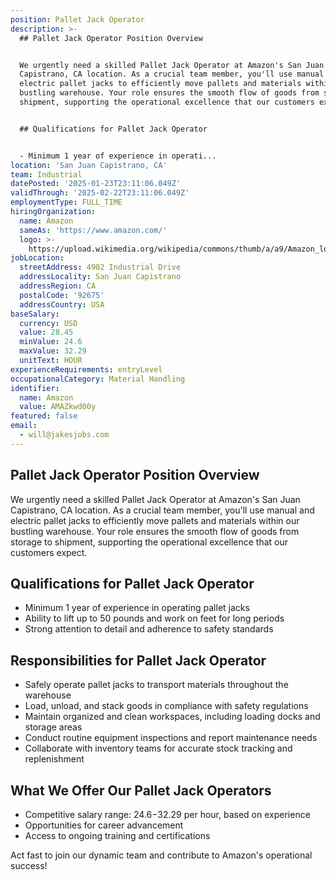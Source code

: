 ```yaml
---
position: Pallet Jack Operator
description: >-
  ## Pallet Jack Operator Position Overview


  We urgently need a skilled Pallet Jack Operator at Amazon's San Juan
  Capistrano, CA location. As a crucial team member, you'll use manual and
  electric pallet jacks to efficiently move pallets and materials within our
  bustling warehouse. Your role ensures the smooth flow of goods from storage to
  shipment, supporting the operational excellence that our customers expect.


  ## Qualifications for Pallet Jack Operator


  - Minimum 1 year of experience in operati...
location: 'San Juan Capistrano, CA'
team: Industrial
datePosted: '2025-01-23T23:11:06.049Z'
validThrough: '2025-02-22T23:11:06.049Z'
employmentType: FULL_TIME
hiringOrganization:
  name: Amazon
  sameAs: 'https://www.amazon.com/'
  logo: >-
    https://upload.wikimedia.org/wikipedia/commons/thumb/a/a9/Amazon_logo.svg/2560px-Amazon_logo.svg.png
jobLocation:
  streetAddress: 4902 Industrial Drive
  addressLocality: San Juan Capistrano
  addressRegion: CA
  postalCode: '92675'
  addressCountry: USA
baseSalary:
  currency: USD
  value: 28.45
  minValue: 24.6
  maxValue: 32.29
  unitText: HOUR
experienceRequirements: entryLevel
occupationalCategory: Material Handling
identifier:
  name: Amazon
  value: AMAZkwd00y
featured: false
email:
  - will@jakesjobs.com
---
```




## Pallet Jack Operator Position Overview

We urgently need a skilled Pallet Jack Operator at Amazon's San Juan Capistrano, CA location. As a crucial team member, you'll use manual and electric pallet jacks to efficiently move pallets and materials within our bustling warehouse. Your role ensures the smooth flow of goods from storage to shipment, supporting the operational excellence that our customers expect.

## Qualifications for Pallet Jack Operator

- Minimum 1 year of experience in operating pallet jacks
- Ability to lift up to 50 pounds and work on feet for long periods
- Strong attention to detail and adherence to safety standards

## Responsibilities for Pallet Jack Operator

- Safely operate pallet jacks to transport materials throughout the warehouse
- Load, unload, and stack goods in compliance with safety regulations
- Maintain organized and clean workspaces, including loading docks and storage areas
- Conduct routine equipment inspections and report maintenance needs
- Collaborate with inventory teams for accurate stock tracking and replenishment

## What We Offer Our Pallet Jack Operators

- Competitive salary range: $24.6-$32.29 per hour, based on experience
- Opportunities for career advancement
- Access to ongoing training and certifications

Act fast to join our dynamic team and contribute to Amazon's operational success!
